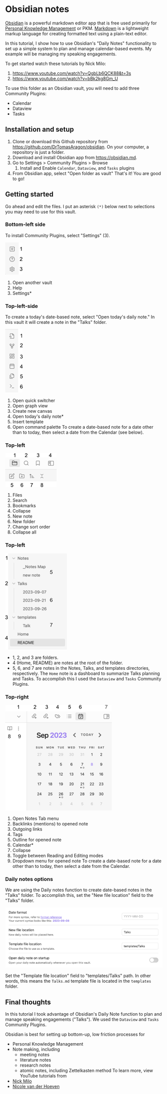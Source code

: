 # Obsidian notes
[Obsidian](https://obsidian.md/) is a powerful markdown editor app that is free used primarily for [Personal Knowledge Management](https://en.wikipedia.org/wiki/Personal_knowledge_management) or PKM. [Markdown](https://en.wikipedia.org/wiki/Markdown) is a lightweight markup language for creating formatted text using a plain-text editor. 

In this tutorial, I show how to use Obsidian's "Daily Notes" functionality to set up a simple system to plan and manage calendar-based events. My example will be managing my speaking engagements.

To get started watch these tutorials by Nick Milo:
1. https://www.youtube.com/watch?v=QgbLb6QCK88&t=3s
2. https://www.youtube.com/watch?v=bBk2kg8Gm_U

To use this folder as an Obsidian vault, you will need to add three Community Plugins:
- Calendar
- Dataview
- Tasks
## Installation and setup
1. Clone or download this Github repository from https://github.com/DrTomasAragon/obsidian. On your computer, a repository is just a folder.
2. Download and install Obsidian app from https://obsidian.md.
3. Go to Settings > Community Plugins > Browse
	1. Install and Enable `Calendar`, `Dataview`, and `Tasks` plugins
4. From Obsidian app, select "Open folder as vault"
That's it! You are good to go!
## Getting started
Go ahead and edit the files. I put an asterisk `(*)` below next to selections you may need to use for this vault.
### Bottom-left side
To install Community Plugins, select "Settings" (3).

![](./images/1_bottom-left_num.png)
1. Open another vault
2. Help
3. Settings*
### Top-left-side 
To create a today's date-based note, select "Open today's daily note." In this vault it will create a note in the "Talks" folder.

![](./images/2_top-left-1_num.png)

1. Open quick switcher
2. Open graph view
3. Create new canvas
4. Open today's daily note*
5. Insert template
6. Open command palette
To create a date-based note for a date other than to today, then select a date from the Calendar (see below).
### Top-left 
![](./images/3_top-left-2_num.png)
1. Files
2. Search
3. Bookmarks
4. Collapse
5. New note
6. New folder
7. Change sort order
8. Collapse all
### Top-left
![](./images/4_top-left-3_num.png)

- 1, 2, and 3 are folders.
- 4 (Home, README) are notes at the root of the folder.
- 5, 6, and 7 are notes in the Notes, Talks, and templates directories, respectively.
The `Home` note is a dashboard to summarize Talks planning and Tasks. To accomplish this I used the `Dataview` and `Tasks` Community Plugins.
### Top-right 
![](./images/5_top-right_num.png)
1. Open Notes Tab menu
2. Backlinks (mentions) to opened note
3. Outgoing links
4. Tags
5. Outline for opened note
6. Calendar*
7. Collapse
8. Toggle between Reading and Editing modes
9. Dropdown menu for opened note
To create a date-based note for a date other than to today, then select a date from the Calendar.
### Daily notes options
We are using the Daily notes function to create date-based notes in the "Talks" folder. To accomplish this, set the "New file location" field to the "Talks" folder.

![](./images/daily-notes-options_copy.png)

Set the "Template file location" field to "templates/Talks" path. In other words, this means the `Talks.md` template file is located in the `templates` folder.
## Final thoughts
In this tutorial I took advantage of Obsidian's Daily Note function to plan and manage speaking engagements ("Talks"). We used the `Dataview` and `Tasks` Community Plugins.

Obsidian is best for setting up bottom-up, low friction processes for 
- Personal Knowledge Management
- Note making, including
	- meeting notes
	- literature notes
	- research notes
	- atomic notes, including Zettelkasten method
To learn more, view YouTube tutorials from 
- [Nick Milo](https://www.youtube.com/@linkingyourthinking)
- [Nicole van der Hoeven](https://www.youtube.com/@nicolevdh)

